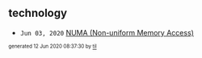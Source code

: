 ## technology


* <code>Jun 03, 2020</code> [NUMA (Non-uniform Memory Access)](2020-06-03T07-43-31-numa-non-uniform-memory-access.md)

<sup><sub>generated 12 Jun 2020 08:37:30 by <a href='https://github.com/senorprogrammer/til'>til</a></sub></sup>
